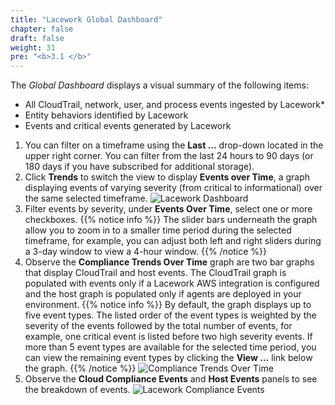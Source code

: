 ```yaml
---
title: "Lacework Global Dashboard"
chapter: false
draft: false
weight: 31
pre: "<b>3.1 </b>"
---
```


The _Global Dashboard_ displays a visual summary of the following items:

* All CloudTrail, network, user, and process events ingested by Lacework*
* Entity behaviors identified by Lacework
* Events and critical events generated by Lacework

1. You can filter on a timeframe using the **Last …** drop-down located in the upper right corner. You can filter from the last 24 hours to 90 days (or 180 days if you have subscribed for additional storage).
2. Click **Trends** to switch the view to display **Events over Time**, a graph displaying events of varying severity (from critical to informational) over the same selected timeframe.
![Lacework Dashboard](/images/lacework-dashboard.png)
3. Filter events by severity, under **Events Over Time**, select one or more checkboxes.
{{% notice info %}}
The slider bars underneath the graph allow you to zoom in to a smaller time period during the selected timeframe, for example, you can adjust both left and right sliders during a 3-day window to view a 4-hour window.
{{% /notice %}}
4. Observe the **Compliance Trends Over Time** graph are two bar graphs that display CloudTrail and host events. The CloudTrail graph is populated with events only if a Lacework AWS integration is configured and the host graph is populated only if agents are deployed in your environment.
{{% notice info %}}
By default, the graph displays up to five event types. The listed order of the event types is weighted by the severity of the events followed by the total number of events, for example, one critical event is listed before two high severity events. If more than 5 event types are available for the selected time period, you can view the remaining event types by clicking the **View ...** link below the graph.
{{% /notice %}}
![Compliance Trends Over Time](/images/lacework-compliance-trends-over-time.png)
5. Observe the **Cloud Compliance Events** and **Host Events** panels to see the breakdown of events.
![Lacework Compliance Events](/images/lacework-compliance-events.png)